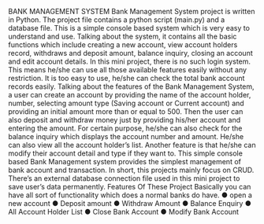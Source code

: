 BANK MANAGEMENT SYSTEM
Bank Management System project is written in Python. The project file contains a python script (main.py) and a database file. This is a simple console based system which is very easy to understand and use. Talking about the system, it contains all the basic functions which include creating a new account, view account holders record, withdraws and deposit amount, balance inquiry, closing an account and edit account details. In this mini project, there is no such login system. This means he/she can use all those available features easily without any restriction. It is too easy to use, he/she can check the total bank account records easily.
Talking about the features of the Bank Management System, a user can create an account by providing the name of the account holder, number, selecting amount type (Saving account or Current account) and providing an initial amount more than or equal to 500. Then the user can also deposit and withdraw money just by providing his/her account and entering the amount. For certain purpose, he/she can also check for the balance inquiry which displays the account number and amount. He/she can also view all the account holder’s list. Another feature is that he/she can modify their account detail and type if they want to.
This simple console based Bank Management system provides the simplest management of bank account and transaction. In short, this projects mainly focus on CRUD. There’s an external database connection file used in this mini project to save user’s data permanently.
Features Of These Project
Basically you can have all sort of functionality which does a normal banks do have.
●	open a new account
●	Deposit amount
●	Withdraw Amount
●	Balance Enquiry
●	All Account Holder List
●	Close Bank Account
●	Modify Bank Account

